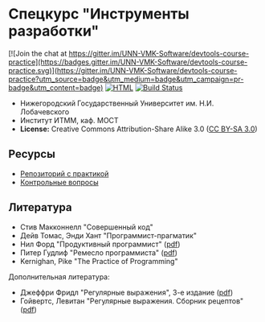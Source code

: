 # Спецкурс "Инструменты разработки"

[![Join the chat at https://gitter.im/UNN-VMK-Software/devtools-course-practice](https://badges.gitter.im/UNN-VMK-Software/devtools-course-practice.svg)](https://gitter.im/UNN-VMK-Software/devtools-course-practice?utm_source=badge&utm_medium=badge&utm_campaign=pr-badge&utm_content=badge)
[![HTML][html-badge]][html]
[![Build Status][travis-badge]][travis]

 - Нижегородский Государственный Университет им. Н.И. Лобачевского
 - Институт ИТММ, каф. МОСТ
 - __License:__ Creative Commons Attribution-Share Alike 3.0 ([CC BY-SA 3.0][license])

## Ресурсы

 - [Репозиторий с практикой][practice]
 - [Контрольные вопросы][control-questions]

## Литература

  - Стив Макконнелл "Совершенный код"
  - Дейв Томас, Энди Хант "Программист-прагматик"
  - Нил Форд "Продуктивный программист" ([pdf][book-ford])
  - Питер Гудлиф "Ремесло программиста" ([pdf][book-goodleaf])
  - Kernighan, Pike "The Practice of Programming"

Дополнительная литература:

  - Джеффри Фридл "Регулярные выражения", 3-е издание ([pdf][book-regexp1])
  - Гойвертс, Левитан "Регулярные выражения. Сборник рецептов" ([pdf][book-regexp2])

<!-- LINKS -->

[html]:               http://unn-vmk-software.github.io/devtools-course-theory
[html-badge]:         https://img.shields.io/badge/slides-html-blue.svg
[travis]:             https://travis-ci.org/UNN-VMK-Software/devtools-course-theory
[travis-badge]:       https://travis-ci.org/UNN-VMK-Software/devtools-course-theory.svg?branch=master
[license]:            http://creativecommons.org/licenses/by-sa/3.0/
[control-questions]:  https://github.com/UNN-VMK-Software/devtools-course-theory/blob/master/slides/control-questions.md
[practice]:           https://github.com/UNN-VMK-Software/devtools-course-practice

[book-ford]:          http://www.books.ru/books/produktivnyi-programmist-kak-sdelat-slozhnoe-prostym-a-nevozmozhnoe--vozmozhnym-fail-pdf-646592/?show=1
[book-goodleaf]:      http://www.books.ru/books/remeslo-programmista-praktika-napisaniya-khoroshego-koda-fail-pdf-646106/?show=1
[book-regexp1]:       http://www.books.ru/books/regulyarnye-vyrazheniya-3-e-izdanie-fail-pdf-626982/?show=1
[book-regexp2]:       http://www.books.ru/books/regulyarnye-vyrazheniya-sbornik-retseptov-fail-pdf-714878/?show=1
